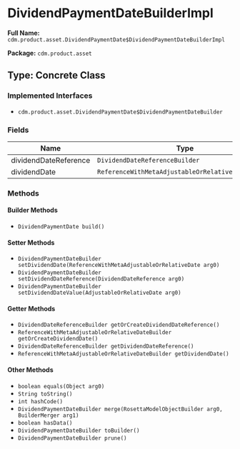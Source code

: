 # DividendPaymentDateBuilderImpl

**Full Name:** `cdm.product.asset.DividendPaymentDate$DividendPaymentDateBuilderImpl`

**Package:** `cdm.product.asset`

## Type: Concrete Class

### Implemented Interfaces

- `cdm.product.asset.DividendPaymentDate$DividendPaymentDateBuilder`

### Fields

| Name | Type | Description |
|------|------|-------------|
| dividendDateReference | `DividendDateReferenceBuilder` |  |
| dividendDate | `ReferenceWithMetaAdjustableOrRelativeDateBuilder` |  |

### Methods

#### Builder Methods

- `DividendPaymentDate build()`

#### Setter Methods

- `DividendPaymentDateBuilder setDividendDate(ReferenceWithMetaAdjustableOrRelativeDate arg0)`
- `DividendPaymentDateBuilder setDividendDateReference(DividendDateReference arg0)`
- `DividendPaymentDateBuilder setDividendDateValue(AdjustableOrRelativeDate arg0)`

#### Getter Methods

- `DividendDateReferenceBuilder getOrCreateDividendDateReference()`
- `ReferenceWithMetaAdjustableOrRelativeDateBuilder getOrCreateDividendDate()`
- `DividendDateReferenceBuilder getDividendDateReference()`
- `ReferenceWithMetaAdjustableOrRelativeDateBuilder getDividendDate()`

#### Other Methods

- `boolean equals(Object arg0)`
- `String toString()`
- `int hashCode()`
- `DividendPaymentDateBuilder merge(RosettaModelObjectBuilder arg0, BuilderMerger arg1)`
- `boolean hasData()`
- `DividendPaymentDateBuilder toBuilder()`
- `DividendPaymentDateBuilder prune()`

